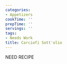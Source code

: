 ```yaml
---
categories:
- Appetizers
cookTime: ''
prepTime: ''
servings: ''
tags:
- Needs Work
title: Carciofi Sott'olio
---
```


NEED RECIPE